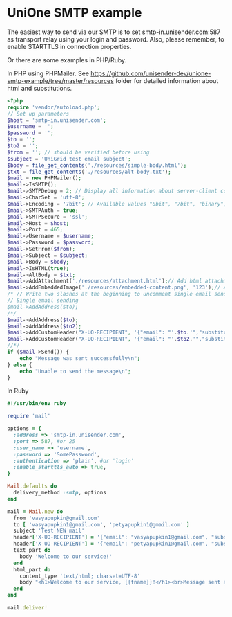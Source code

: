 # UniOne SMTP example

The easiest way to send via our SMTP is to set smtp-in.unisender.com:587 as transport relay using your login and password. Also, please remember, to enable STARTTLS in connection properties.

Or there are some examples in PHP/Ruby.

In PHP using PHPMailer. See https://github.com/unisender-dev/unione-smtp-example/tree/master/resources folder for detailed information about html and substitutions.
```php
<?php
require 'vendor/autoload.php';
// Set up parameters
$host = 'smtp-in.unisender.com';
$username = '';
$password = '';
$to = '';
$to2 = '';
$from = ''; // should be verified before using
$subject = 'UniGrid test email subject';
$body = file_get_contents('./resources/simple-body.html');
$txt = file_get_contents('./resources/alt-body.txt');
$mail = new PHPMailer();
$mail->IsSMTP();
$mail->SMTPDebug = 2; // Display all information about server-client communication.
$mail->CharSet = 'utf-8';
$mail->Encoding = '7bit'; // Available values "8bit", "7bit", "binary", "base64", and "quoted-printable".
$mail->SMTPAuth = true;
$mail->SMTPSecure = 'ssl';
$mail->Host = $host;
$mail->Port = 465;
$mail->Username = $username;
$mail->Password = $password;
$mail->SetFrom($from);
$mail->Subject = $subject;
$mail->Body = $body;
$mail->IsHTML(true);
$mail->AltBody = $txt;
$mail->AddAttachment('./resources/attachment.html');// Add html attachment file to the email
$mail->AddEmbeddedImage('./resources/embedded-content.png', '123');// Add embedded image to the email
/* // Write two slashes at the beginning to uncomment single email sending and single slash to uncomment multiple addresses sending.
// Single email sending
$mail->AddAddress($to);
/*/
$mail->AddAddress($to);
$mail->AddAddress($to2);
$mail->AddCustomHeader("X-UO-RECIPIENT", '{"email": "'.$to.'","substitutions": {"fname": "John","lname": "Dow"}}');
$mail->AddCustomHeader("X-UO-RECIPIENT", '{"email": "'.$to2.'","substitutions": {"fname": "Jane","lname": "Dow"}}');
//*/
if ($mail->Send()) {
	echo "Message was sent successfully\n";
} else {
	echo "Unable to send the message\n";
}

```

In Ruby
```ruby
#!/usr/bin/env ruby

require 'mail'

options = {
  :address => 'smtp-in.unisender.com',
  :port => 587, #or 25
  :user_name => 'username',
  :password => 'SomePassword',
  :authentication => 'plain', #or 'login'
  :enable_starttls_auto => true,
}

Mail.defaults do
  delivery_method :smtp, options
end

mail = Mail.new do
  from 'vasyapupkin@gmail.com'
  to [ 'vasyapupkin1@gmail.com', 'petyapupkin1@gmail.com' ]
  subject 'Test NEW mail'
  header['X-UO-RECIPIENT'] = '{"email": "vasyapupkin1@gmail.com", "substitutions": {"fname": "Vasiliy"}}'
  header['X-UO-RECIPIENT'] = '{"email": "petyapupkin1@gmail.com", "substitutions": {"fname": "Petr"}}'
  text_part do
    body 'Welcome to our service!'
  end
  html_part do
    content_type 'text/html; charset=UTF-8'
    body "<h1>Welcome to our service, {{fname}}!</h1><br>Message sent at: #{Time.now}"
  end
end

mail.deliver!
```

